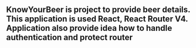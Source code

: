 ## KnowYourBeer is project to provide beer details. This application is used React, React Router V4. Application also provide idea how to handle authentication and protect router 